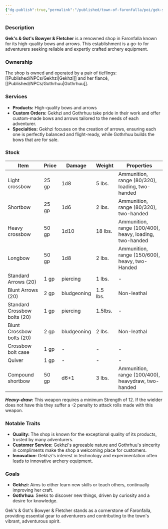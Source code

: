 ```yaml
---
{"dg-publish":true,"permalink":"/published/town-of-faronfalla/poi/gek-s-and-got-s-bowyer-and-fletcher/"}
---
```


### Description

**Gek's & Got's Bowyer & Fletcher** is a renowned shop in Faronfalla known for its high-quality bows and arrows. This establishment is a go-to for adventurers seeking reliable and expertly crafted archery equipment.

### Ownership

The shop is owned and operated by a pair of tieflings: [[Published/NPCs/Gekhzi\|Gekhzi]] and her fiancé, [[Published/NPCs/Gothrhuu\|Gothrhuu]].

### Services

- **Products:** High-quality bows and arrows
- **Custom Orders:** Gekhzi and Gothrhuu take pride in their work and offer custom-made bows and arrows tailored to the needs of each adventurer.
- **Specialties:** Gekhzi focuses on the creation of arrows, ensuring each one is perfectly balanced and flight-ready, while Gothrhuu builds the bows that are for sale.

### Stock
| Item                         | Price | Damage      | Weight   | Properties                                              |
| ---------------------------- | ----- | ----------- | -------- | ------------------------------------------------------- |
| Light crossbow               | 25 gp | 1d8         | 5 lbs.   | Ammunition, range (80/320), loading, two-handed         |
| Shortbow                     | 25 gp | 1d6         | 2 lbs.   | Ammunition, range (80/320), two-handed                  |
| Heavy crossbow               | 50 gp | 1d10        | 18 lbs.  | Ammunition, range (100/400), heavy, loading, two-handed |
| Longbow                      | 50 gp | 1d8         | 2 lbs.   | Ammunition, range (150/600), heavy, two-Handed          |
| Standard Arrows (20)         | 1 gp  | piercing    | 1 lbs.   | -                                                       |
| Blunt Arrows (20)            | 2 gp  | bludgeoning | 1.5 lbs. | Non-leathal                                             |
| Standard Crossbow bolts (20) | 1 gp  | piercing    | 1.5lbs.  | -                                                       |
| Blunt Crossbow bolts (20)    | 2 gp  | bludgeoning | 2 lbs.   | Non-leathal                                             |
| Crossbow bolt case           | 1 gp  | -           | -        | -                                                       |
| Quiver                       | 1 gp  | -           | -        | -                                                       |
| Compound shortbow            | 50 gp | d6+1        | 3 lbs.   | Ammunition, range (100/400), heavydraw, two-handed      |

***Heavy-draw:*** This weapon requires a minimum Strength of 12. If the wielder does not have this they suffer a -2 penalty to attack rolls made with this weapon.

### Notable Traits

- **Quality:** The shop is known for the exceptional quality of its products, trusted by many adventurers.
- **Customer Service:** Gekhzi's agreeable nature and Gothrhuu's sincerity in compliments make the shop a welcoming place for customers.
- **Innovation:** Gekhzi's interest in technology and experimentation often leads to innovative archery equipment.

### Goals

- **Gekhzi:** Aims to either learn new skills or teach others, continually improving her craft.
- **Gothrhuu:** Seeks to discover new things, driven by curiosity and a desire for knowledge.

Gek's & Got's Bowyer & Fletcher stands as a cornerstone of Faronfalla, providing essential gear to adventurers and contributing to the town's vibrant, adventurous spirit.